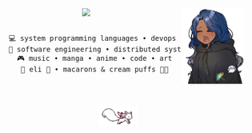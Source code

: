 <div align="center">
<img src="https://github.com/WhosKameyo/WhosKameyo/blob/main/assets/Проект.png" width="25%" align="right" />
<img src="https://readme-typing-svg.demolab.com?font=Inconsolata&weight=500&size=50&duration=4000&pause=300&color=223F6C&center=true&vCenter=true&multiline=true&repeat=false&random=false&width=1300&height=140&lines=Salut!;Je+suis+Kameyo%2C+a+totally+stable+software+engineer!" width="70%" />
<br><br>
<pre>
    💻 system programming languages • devops 
    📖 software engineering • distributed systems
    🎮 music • manga • anime • code • art
    🐾 eli 🐇 • macarons & cream puffs 🐤🐥
</pre>
<br><br><br>
<img src="https://raw.githubusercontent.com/WhosKameyo/WhosKameyo/master/assets/kyubey.gif" height="40" />
<br><br>

</div>
